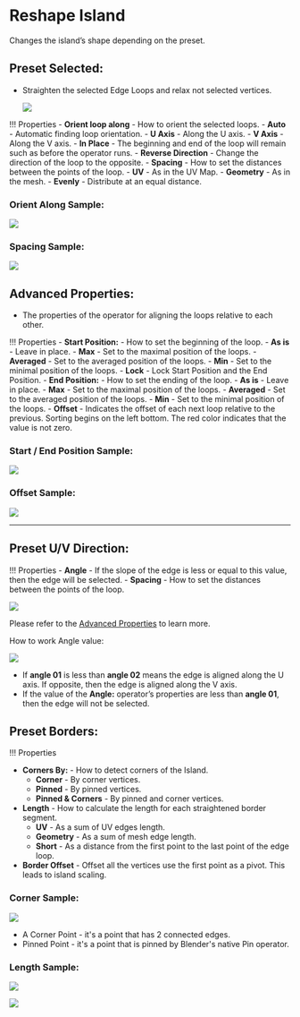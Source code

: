 # Reshape Island

Changes the island’s shape depending on the preset.

## Preset Selected:

- Straighten the selected Edge Loops and relax not selected vertices.
  
  ![](../img/screen/transform/reshape_preset_selected.png)

!!! Properties
    - **Orient loop along** - How to orient the selected loops.
        - **Auto** - Automatic finding loop orientation.
        - **U Axis** - Along the U axis.
        - **V Axis** - Along the V axis.
        - **In Place** - The beginning and end of the loop will remain such as before the operator runs.
    - **Reverse Direction** - Change the direction of the loop to the opposite.
    - **Spacing** - How to set the distances between the points of the loop.
        - **UV** - As in the UV Map.
        - **Geometry** - As in the mesh.
        - **Evenly** - Distribute at an equal distance.

### Orient Along Sample:

 ![](../img/gifs/reshape_island/orient_along_sample.gif)

### Spacing Sample:

 ![](../img/gifs/reshape_island/spacing_sample.gif)


## Advanced Properties:

 - The properties of the operator for aligning the loops relative to each other.

!!! Properties
    - **Start Position:** - How to set the beginning of the loop.
        - **As is** - Leave in place.
        - **Max** - Set to the maximal position of the loops.
        - **Averaged** - Set to the averaged position of the loops.
        - **Min** - Set to the minimal position of the loops.
    - **Lock** - Lock Start Position and the End Position.
    - **End Position:** - How to set the ending of the loop.
        - **As is** - Leave in place.
        - **Max** - Set to the maximal position of the loops.
        - **Averaged** - Set to the averaged position of the loops.
        - **Min** - Set to the minimal position of the loops.
    - **Offset** - Indicates the offset of each next loop relative to the previous. Sorting begins on the left bottom. The red color indicates that the value is not zero.

### Start / End Position Sample:

  ![](../img/gifs/reshape_island/start_positions_sample.gif)

### Offset Sample:

  ![](../img/gifs/reshape_island/offset_sample.gif)

---
## Preset U/V Direction:

!!! Properties
    - **Angle** - If the slope of the edge is less or equal to this value, then the edge will be selected.
    - **Spacing** - How to set the distances between the points of the loop.

  ![](../img/gifs/reshape_island/preset_u_v_dir_sample.gif)

 Please refer to the [Advanced Properties](#advanced-properties) to learn more.
 
 How to work Angle value:

 ![](../img/screen/transform/sample_angle.png)

  - If **angle 01** is less than **angle 02** means the edge is aligned along the U axis. If opposite, then the edge is aligned along the V axis.
  - If the value ​​of the **Angle:** operator’s properties are less than **angle 01**, then the edge will not be selected.

## Preset Borders:

!!! Properties
  - **Corners By:** - How to detect corners of the Island.
      - **Corner** - By corner vertices.
      - **Pinned** - By pinned vertices.
      - **Pinned & Corners** - By pinned and corner vertices.
  - **Length** - How to calculate the length for each straightened border segment.
      - **UV** - As a sum of UV edges length.
      - **Geometry** - As a sum of mesh edge length.
      - **Short** - As a distance from the first point to the last point of the edge loop.
  - **Border Offset** - Offset all the vertices use the first point as a pivot. This leads to island scaling.
  
### Corner Sample:

  ![](../img/screen/transform/corner_pinned_sample.png)

  - A Corner Point - it's a point that has 2 connected edges.
  - Pinned Point - it's a point that is pinned by Blender's native Pin operator.

### Length Sample:

  ![](../img/screen/transform/preset_border_length_prop.png)

  ![](../img/gifs/reshape_island/preset_borders_length_sample.gif)